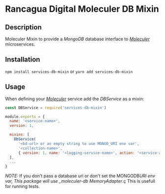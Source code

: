# Rancagua Digital Moleculer DB Mixin

## Description

Moleculer Mixin to provide a _MongoDB_ database interface to _[Moleculer](https://moleculer.services)_ microservices.

## Installation

`npm install services-db-mixin`
or
`yarn add services-db-mixin`

## Usage

When defining your _[Moleculer](https://moleculer.services)_ service add the _DBService_ as a mixin:

```javascript
const DBService = require('services-db-mixin')

module.exports = {
  name: '<service-name>',
  version: 1,

  mixins: [
    DbService(
      '<bd-url> or an empty string to use MONGO_URI env var',
      '<collection-name>',
      { version: 1, name: '<logging-service-name>', action: '<service-action-to-call>' }),
  ],
  ...
}
```

_NOTE:_ If you don't pass a database url or don't set the MONGODB*URI env var, This package will use \_moleculer-db MemoryAdapter*.ç
This is usefull for running tests.
